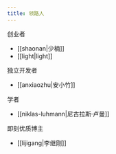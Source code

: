 ```yaml
---
title: 领路人
---
```


创业者

- [[shaonan|少楠]]
- [[light|light]]

独立开发者

- [[anxiaozhu|安小竹]]

学者

- [[niklas-luhmann|尼古拉斯·卢曼]]

即刻优质博主

- [[lijigang|李继刚]]
